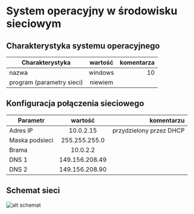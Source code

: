 System operacyjny w środowisku sieciowym
=========================================

Charakterystyka systemu operacyjnego
------------------------------------

| Charakterystyka | wartość           | komentarza |
| ------------- |:-------------:| -----:|
| nazwa      | windows | 10 |
| program (parametry sieci)      | niewiem |  |


Konfiguracja połączenia sieciowego
----------------------------------

| Parametr | wartość           | komentarzu |
| ------------- |:-------------:| -----:|
| Adres IP      | 10.0.2.15 | przydzielony przez DHCP |
| Maska podsieci      |255.255.255.0  |  |
| Brama      | 10.0.2.2 |  |
| DNS 1      | 149.156.208.49 |  |
| DNS 2      | 149.156.208.90 |  |

Schemat sieci
-------------




![alt schemat](https://user-images.githubusercontent.com/47742845/53301891-5c665a80-3858-11e9-8233-a038196ecfc4.jpg)


